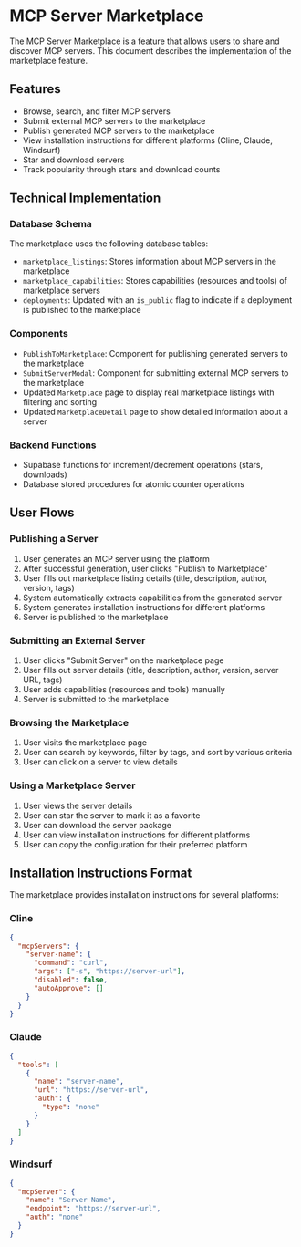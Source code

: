 # MCP Server Marketplace

The MCP Server Marketplace is a feature that allows users to share and discover MCP servers. This document describes the implementation of the marketplace feature.

## Features

- Browse, search, and filter MCP servers
- Submit external MCP servers to the marketplace
- Publish generated MCP servers to the marketplace
- View installation instructions for different platforms (Cline, Claude, Windsurf)
- Star and download servers
- Track popularity through stars and download counts

## Technical Implementation

### Database Schema

The marketplace uses the following database tables:

- `marketplace_listings`: Stores information about MCP servers in the marketplace
- `marketplace_capabilities`: Stores capabilities (resources and tools) of marketplace servers
- `deployments`: Updated with an `is_public` flag to indicate if a deployment is published to the marketplace

### Components

- `PublishToMarketplace`: Component for publishing generated servers to the marketplace
- `SubmitServerModal`: Component for submitting external MCP servers to the marketplace
- Updated `Marketplace` page to display real marketplace listings with filtering and sorting
- Updated `MarketplaceDetail` page to show detailed information about a server

### Backend Functions

- Supabase functions for increment/decrement operations (stars, downloads)
- Database stored procedures for atomic counter operations

## User Flows

### Publishing a Server

1. User generates an MCP server using the platform
2. After successful generation, user clicks "Publish to Marketplace"
3. User fills out marketplace listing details (title, description, author, version, tags)
4. System automatically extracts capabilities from the generated server
5. System generates installation instructions for different platforms
6. Server is published to the marketplace

### Submitting an External Server

1. User clicks "Submit Server" on the marketplace page
2. User fills out server details (title, description, author, version, server URL, tags)
3. User adds capabilities (resources and tools) manually
4. Server is submitted to the marketplace

### Browsing the Marketplace

1. User visits the marketplace page
2. User can search by keywords, filter by tags, and sort by various criteria
3. User can click on a server to view details

### Using a Marketplace Server

1. User views the server details
2. User can star the server to mark it as a favorite
3. User can download the server package
4. User can view installation instructions for different platforms
5. User can copy the configuration for their preferred platform

## Installation Instructions Format

The marketplace provides installation instructions for several platforms:

### Cline

```json
{
  "mcpServers": {
    "server-name": {
      "command": "curl",
      "args": ["-s", "https://server-url"],
      "disabled": false,
      "autoApprove": []
    }
  }
}
```

### Claude

```json
{
  "tools": [
    {
      "name": "server-name",
      "url": "https://server-url",
      "auth": {
        "type": "none"
      }
    }
  ]
}
```

### Windsurf

```json
{
  "mcpServer": {
    "name": "Server Name",
    "endpoint": "https://server-url",
    "auth": "none"
  }
}
